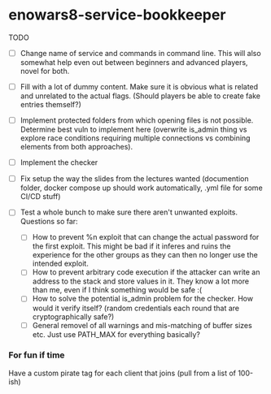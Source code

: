 # enowars8-service-bookkeeper

TODO

- [ ] Change name of service and commands in command line. This will also somewhat help even out between beginners and advanced players, novel for both.
- [ ] Fill with a lot of dummy content. Make sure it is obvious what is related and unrelated to the actual flags. (Should players be able to create fake entries themself?)
- [ ] Implement protected folders from which opening files is not possible. Determine best vuln to implement here (overwrite is_admin thing vs explore race conditions requiring multiple connections vs combining elements from both approaches).
- [ ] Implement the checker
- [ ] Fix setup the way the slides from the lectures wanted (documention folder, docker compose up should work automatically, .yml file for some CI/CD stuff)
- [ ] Test a whole bunch to make sure there aren't unwanted exploits. Questions so far:

  - [ ] How to prevent %n exploit that can change the actual password for the first exploit. This might be bad if it inferes and ruins the experience for the other groups as they can then no longer use the intended exploit.
  - [ ] How to prevent arbitrary code execution if the attacker can write an address to the stack and store values in it. They know a lot more than me, even if I think something would be safe :(
  - [ ] How to solve the potential is_admin problem for the checker. How would it verify itself? (random credentials each round that are cryptographically safe?)
  - [ ] General removel of all warnings and mis-matching of buffer sizes etc. Just use PATH_MAX for everything basically?

### For fun if time

Have a custom pirate tag for each client that joins (pull from a list of 100-ish)
